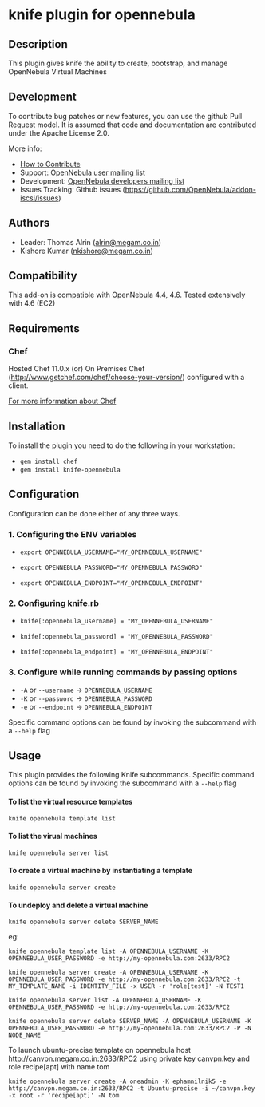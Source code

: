 # knife plugin for opennebula

## Description

This plugin gives knife the ability to create, bootstrap, and manage OpenNebula Virtual Machines

## Development

To contribute bug patches or new features, you can use the github Pull Request model. It is assumed that code and documentation are contributed under the Apache License 2.0. 

More info:
* [How to Contribute](http://opennebula.org/software:add-ons#how_to_contribute_to_an_existing_add-on)
* Support: [OpenNebula user mailing list](http://opennebula.org/community:mailinglists)
* Development: [OpenNebula developers mailing list](http://opennebula.org/community:mailinglists)
* Issues Tracking: Github issues (https://github.com/OpenNebula/addon-iscsi/issues)

## Authors

* Leader: Thomas Alrin (alrin@megam.co.in)
* Kishore Kumar (nkishore@megam.co.in)

## Compatibility

This add-on is compatible with OpenNebula 4.4, 4.6.
Tested extensively with 4.6 (EC2)

## Requirements

### Chef

Hosted Chef 11.0.x (or) On Premises Chef (http://www.getchef.com/chef/choose-your-version/) configured with a client.

[For more information about Chef](https://learnchef.opscode.com/get-started/)

## Installation

To install the plugin you need to do the following in your workstation:

* `gem install chef`
* `gem install knife-opennebula`


## Configuration

Configuration can be done either of any three ways.

### 1. Configuring the ENV variables

* `export OPENNEBULA_USERNAME="MY_OPENNEBULA_USERNAME"`

* `export OPENNEBULA_PASSWORD="MY_OPENNEBULA_PASSWORD"`

* `export OPENNEBULA_ENDPOINT="MY_OPENNEBULA_ENDPOINT"`


### 2. Configuring knife.rb
* `knife[:opennebula_username] = "MY_OPENNEBULA_USERNAME"`

* `knife[:opennebula_password] = "MY_OPENNEBULA_PASSWORD"`

* `knife[:opennebula_endpoint] = "MY_OPENNEBULA_ENDPOINT"`

### 3. Configure while running commands by passing options
* `-A` or `--username` -> `OPENNEBULA_USERNAME`
* `-K` or `--password` -> `OPENNEBULA_PASSWORD`
* `-e` or `--endpoint` -> `OPENNEBULA_ENDPOINT`

Specific command options can be found by invoking the subcommand with a `--help` flag

## Usage

This plugin provides the following Knife subcommands. Specific command options can be found by invoking the subcommand with a `--help` flag


#### To list the virtual resource templates

`knife opennebula template list`


#### To list the virual machines

`knife opennebula server list`


#### To create a virtual machine by instantiating a template

`knife opennebula server create`


#### To undeploy and delete a virtual machine

`knife opennebula server delete SERVER_NAME`

eg:

    knife opennebula template list -A OPENNEBULA_USERNAME -K OPENNEBULA_USER_PASSWORD -e http://my-opennebula.com:2633/RPC2
    
    knife opennebula server create -A OPENNEBULA_USERNAME -K OPENNEBULA_USER_PASSWORD -e http://my-opennebula.com:2633/RPC2 -t MY_TEMPLATE_NAME -i IDENTITY_FILE -x USER -r 'role[test]' -N TEST1
    
    knife opennebula server list -A OPENNEBULA_USERNAME -K OPENNEBULA_USER_PASSWORD -e http://my-opennebula.com:2633/RPC2
    
    knife opennebula server delete SERVER_NAME -A OPENNEBULA_USERNAME -K OPENNEBULA_USER_PASSWORD -e http://my-opennebula.com:2633/RPC2 -P -N NODE_NAME


To launch ubuntu-precise template on opennebula host http://canvpn.megam.co.in:2633/RPC2 using private key canvpn.key and role recipe[apt] with name tom

    knife opennebula server create -A oneadmin -K ephamnilnik5 -e http://canvpn.megam.co.in:2633/RPC2 -t Ubuntu-precise -i ~/canvpn.key -x root -r 'recipe[apt]' -N tom

